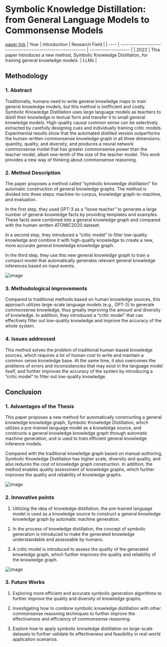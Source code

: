 # Symbolic Knowledge Distillation: from General Language Models to Commonsense Models
[paper link](https://arxiv.org/pdf/2110.07178) 
| Year | Introduction                                                         | Research Field                 |
| ---- | ------------------------------------------------------------ | -------------------- |
| 2022 | This paper introduces a new method, Symbolic Knowledge Distillation, for training general knowledge models.         |  LLMs         |

## Methodology

### 1. Abstract
Traditionally, humans need to write general knowledge maps to train general knowledge models, but this method is inefficient and costly. Symbolic Knowledge Distillation uses large language models as teachers to distill their knowledge in textual form and transfer it to small general knowledge models. High-quality causal common sense can be selectively extracted by carefully designing cues and individually training critic models. Experimental results show that the automated distilled version outperforms the human-written commonsense knowledge graph in all three dimensions: quantity, quality, and diversity, and produces a neural network commonsense model that has greater commonsense power than the teacher model, albeit one-tenth of the size of the teacher model. This work provides a new way of thinking about commonsense reasoning.

### 2. Method Description 
The paper proposes a method called “symbolic knowledge distillation” for automatic construction of general knowledge graphs. The method is divided into three steps: machine-to-corpus, knowledge graph-to-machine, and evaluation.

In the first step, they used GPT-3 as a “loose teacher” to generate a large number of general knowledge facts by providing templates and examples. These facts were combined into a general knowledge graph and compared with the human-written ATOMIC2020 dataset.

In a second step, they introduced a “critic model” to filter low-quality knowledge and combine it with high-quality knowledge to create a new, more accurate general knowledge knowledge graph.

In the third step, they use this new general knowledge graph to train a compact model that automatically generates relevant general knowledge inferences based on input events.

![image](https://github.com/user-attachments/assets/5341a83d-df67-488b-b7a4-4fac9db718cb)

### 3. Methodological improvements
Compared to traditional methods based on human knowledge sources, this approach utilizes large-scale language models (e.g., GPT-3) to generate commonsense knowledge, thus greatly improving the amount and diversity of knowledge. In addition, they introduced a “critic model” that can effectively filter out low-quality knowledge and improve the accuracy of the whole system.

### 4. Issues addressed 
This method solves the problem of traditional human-based knowledge sources, which requires a lot of human cost to write and maintain a common sense knowledge base. At the same time, it also overcomes the problems of errors and inconsistencies that may exist in the language model itself, and further improves the accuracy of the system by introducing a “critic model” to filter out low-quality knowledge.
 
## Conclusion

### 1. Advantages of the Thesis
This paper proposes a new method for automatically constructing a general knowledge knowledge graph, Symbolic Knowledge Distillation, which utilizes a pre-trained language model as a knowledge source, and constructs a general knowledge knowledge graph through automatic machine generation, and is used to train efficient general knowledge inference models. 

Compared with the traditional knowledge graph based on manual authoring, Symbolic Knowledge Distillation has higher scale, diversity and quality, and also reduces the cost of knowledge graph construction. In addition, the method enables quality assessment of knowledge graphs, which further improves the quality and reliability of knowledge graphs.

![image](https://github.com/user-attachments/assets/31d1b19b-68d6-432d-9a21-654d06468c70)

### 2. Innovative points
  1. Utilizing the idea of knowledge distillation, the pre-trained language model is used as a knowledge source to construct a general knowledge knowledge graph by automatic machine generation.
  
  2. In the process of knowledge distillation, the concept of symbolic generation is introduced to make the generated knowledge understandable and assessable by humans.
  
  3. A critic model is introduced to assess the quality of the generated knowledge graph, which further improves the quality and reliability of the knowledge graph.
     
![image](https://github.com/user-attachments/assets/99b76bf0-697b-4230-96af-76d92a9d9299)

### 3. Future Works
  1. Exploring more efficient and accurate symbolic generation algorithms to further improve the quality and diversity of knowledge graphs.
  
  2. Investigating how to combine symbolic knowledge distillation with other commonsense reasoning techniques to further improve the effectiveness and efficiency of commonsense reasoning.
  
  3. Explore how to apply symbolic knowledge distillation on large-scale datasets to further validate its effectiveness and feasibility in real-world application scenarios. 
